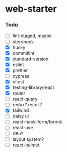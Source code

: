 # web-starter


### Todo
- [ ] lint-staged, maybe
- [ ] storybook
- [x] husky
- [x] commitlint
- [x] standard-version
- [x] eslint
- [x] prettier
- [ ] cypress
- [x] vitest
- [x] testing-library/react
- [x] router
- [ ] react-query
- [ ] redux? recoil?
- [x] tailwind
- [ ] daisy ui
- [ ] react-hook-form/formik
- [ ] react-use
- [ ] i18n?
- [ ] layout system?
- [ ] react-helmet
